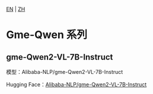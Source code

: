 [EN](../../../../en/general_embedding/cross_modal_embedding/gme_qwen_series/README.md) | [ZH](README.md)

# Gme-Qwen 系列

## gme-Qwen2-VL-7B-Instruct

模型：Alibaba-NLP/gme-Qwen2-VL-7B-Instruct

Hugging Face：[Alibaba-NLP/gme-Qwen2-VL-7B-Instruct](https://huggingface.co/Alibaba-NLP/gme-Qwen2-VL-7B-Instruct) 